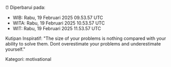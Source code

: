 ⏰ Diperbarui pada:
- WIB: Rabu, 19 Februari 2025 09.53.57 UTC
- WITA: Rabu, 19 Februari 2025 10.53.57 UTC
- WIT: Rabu, 19 Februari 2025 11.53.57 UTC

Kutipan Inspiratif:
"The size of your problems is nothing compared with your ability to solve them. Dont overestimate your problems and underestimate yourself."


Kategori: motivational

